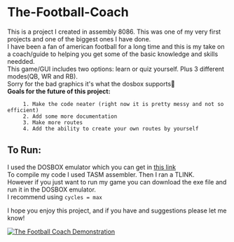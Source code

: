 # The-Football-Coach
This is a project I created in assembly 8086. This was one of my very first projects and one of the biggest ones I have done.\
I have been a fan of american football for a long time and this is my take on a coach/guide to helping you get some of the basic knowledge and skills needded.\
This game/GUI includes two options: learn or quiz yourself. Plus 3 different modes(QB, WR and RB).\
Sorry for the bad graphics it's what the dosbox supports🙁\
**Goals for the future of this project:**

         1. Make the code neater (right now it is pretty messy and not so efficient)
         2. Add some more documentation
         3. Make more routes 
         4. Add the ability to create your own routes by yourself
## To Run: ##
I used the DOSBOX emulator which you can get in [this link](https://sourceforge.net/projects/dosbox/files/dosbox/0.74/DOSBox0.74-win32-installer.exe/download?use_mirror=netix&r=&use_mirror=netix "Named link title")\
To compile my code I used TASM assembler. Then I ran a TLINK.\
However if you just want to run my game you can download the exe file and run it in the DOSBOX emulator.\
I recommend using `cycles = max`

I hope you enjoy this project, and if you have and suggestions please let me know!

[![The Football Coach Demonstration](https://i.ibb.co/N68HN58/https-i-ytimg-com-vi-9ex-U7g-Km-Bs8-hqdefault.jpg)](https://youtu.be/9exU7gKmBs8 "The Football Coach Demonstration")

